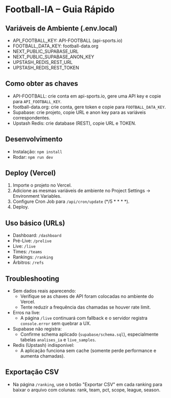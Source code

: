 # Football-IA – Guia Rápido

## Variáveis de Ambiente (.env.local)

- API_FOOTBALL_KEY: API-FOOTBALL (api-sports.io)
- FOOTBALL_DATA_KEY: football-data.org
- NEXT_PUBLIC_SUPABASE_URL
- NEXT_PUBLIC_SUPABASE_ANON_KEY
- UPSTASH_REDIS_REST_URL
- UPSTASH_REDIS_REST_TOKEN

## Como obter as chaves
- API-FOOTBALL: crie conta em api-sports.io, gere uma API key e copie para `API_FOOTBALL_KEY`.
- football-data.org: crie conta, gere token e copie para `FOOTBALL_DATA_KEY`.
- Supabase: crie projeto, copie URL e anon key para as variáveis correspondentes.
- Upstash Redis: crie database (REST), copie URL e TOKEN.

## Desenvolvimento

- Instalação: `npm install`
- Rodar: `npm run dev`

## Deploy (Vercel)
1. Importe o projeto no Vercel.
2. Adicione as mesmas variáveis de ambiente no Project Settings → Environment Variables.
3. Configure Cron Job para `/api/cron/update` (*/5 * * * *).
4. Deploy.

## Uso básico (URLs)
- Dashboard: `/dashboard`
- Pré-Live: `/prelive`
- Live: `/live`
- Times: `/teams`
- Rankings: `/ranking`
- Árbitros: `/refs`

## Troubleshooting
- Sem dados reais aparecendo:
  - Verifique se as chaves de API foram colocadas no ambiente do Vercel.
  - Tente reduzir a frequência das chamadas se houver rate limit.
- Erros na live:
  - A página `/live` continuará com fallback e o servidor registra `console.error` sem quebrar a UX.
- Supabase não registra:
  - Confirme schema aplicado (`supabase/schema.sql`), especialmente tabelas `analises_ia` e `live_samples`.
- Redis (Upstash) indisponível:
  - A aplicação funciona sem cache (somente perde performance e aumenta chamadas).

## Exportação CSV
- Na página `/ranking`, use o botão "Exportar CSV" em cada ranking para baixar o arquivo com colunas: rank, team, pct, scope, league, season.
